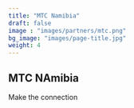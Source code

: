 ```yaml
---
title: "MTC Namibia"
draft: false
image : "images/partners/mtc.png"
bg_image: "images/page-title.jpg"
weight: 4
---
```


## MTC NAmibia

Make the connection